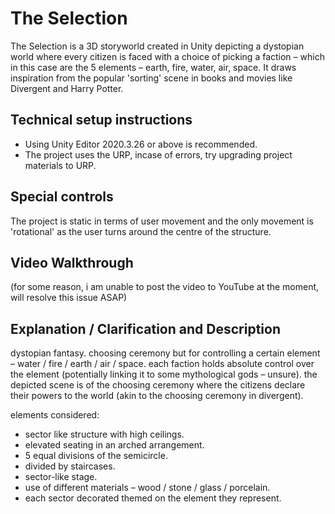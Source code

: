 # The Selection

The Selection is a 3D storyworld created in Unity depicting a dystopian world where every citizen is faced with a choice of picking a faction – which in this case are the 5 elements – earth, fire, water, air, space. It draws inspiration from the popular 'sorting' scene in books and movies like Divergent and Harry Potter.

## Technical setup instructions

* Using Unity Editor 2020.3.26 or above is recommended.
* The project uses the URP, incase of errors, try upgrading project materials to URP.

## Special controls 

The project is static in terms of user movement and the only movement is 'rotational' as the user turns around the centre of the structure. 

## Video Walkthrough
(for some reason, i am unable to post the video to YouTube at the moment, will resolve this issue ASAP)

## Explanation / Clarification and Description
dystopian fantasy. choosing ceremony but for controlling a certain element – water / fire / earth / air / space. each faction holds absolute control over the element (potentially linking it to some mythological gods – unsure). the depicted scene is of the choosing ceremony where the citizens declare their powers to the world (akin to the choosing ceremony in divergent). 

elements considered:
* sector like structure with high ceilings.
* elevated seating in an arched arrangement.
* 5 equal divisions of the semicircle.
* divided by staircases.
* sector-like stage. 
* use of different materials – wood / stone / glass / porcelain. 
* each sector decorated themed on the element they represent.
